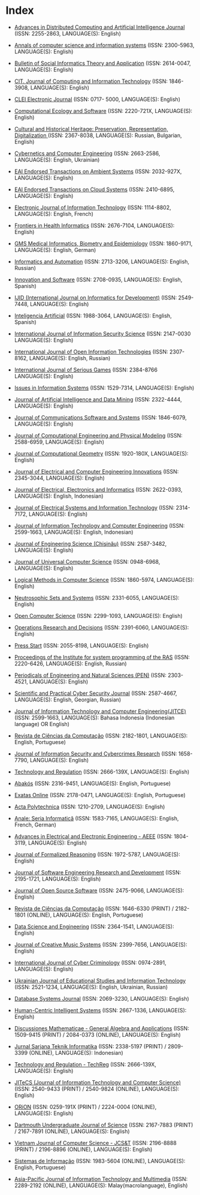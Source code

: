 # Index

* [Advances in Distributed Computing and Artificial Intelligence Journal](https://revistas.usal.es/index.php/2255-2863/index) (ISSN: 2255-2863, LANGUAGE(S): English)
* [Annals of computer science and information systems](https://annals-csis.org/) (ISSN: 2300-5963, LANGUAGE(S): English)

* [Bulletin of Social Informatics Theory and Application](https://pubs.ascee.org/index.php/businta/index) (ISSN: 2614-0047, LANGUAGE(S): English)

* [CIT. Journal of Computing and Information Technology](http://cit.fer.hr/index.php/CIT/index) (ISSN: 1846-3908, LANGUAGE(S): English)

* [CLEI Electronic Journal](http://www.clei.org/cleiej/index.php/cleiej) (ISSN: 0717- 5000, LANGUAGE(S): English)

* [Computational Ecology and Software](http://www.iaees.org/publications/journals/ces/online-version.asp) (ISSN: 2220-721X, LANGUAGE(S): English)
* [Cultural and Historical Heritage: Preservation, Representation, Digitalization
](http://www.math.bas.bg/vt/kin/index.php) (ISSN: 2367-8038, LANGUAGE(S): Russian, Bulgarian, English) 

* [Cybernetics and Computer Engineering](http://kvt-journal.org.ua/) (ISSN: 2663-2586, LANGUAGE(S): English, Ukrainian)

* [EAI Endorsed Transactions on Ambient Systems](https://eudl.eu/journal/amsys) (ISSN: 2032-927X, LANGUAGE(S): English)
* [EAI Endorsed Transactions on Cloud Systems](https://eudl.eu/journal/cs) (ISSN: 2410-6895, LANGUAGE(S): English)
* [Electronic Journal of Information Technology](http://www.revue-eti.net/index.php/eti) (ISSN: 1114-8802, LANGUAGE(S): English, French)

* [Frontiers in Health Informatics](http://ijmi.ir/index.php/IJMI) (ISSN: 2676-7104, LANGUAGE(S): English)
* [GMS Medical Informatics, Biometry and Epidemiology](https://www.egms.de/dynamic/en/journals/mibe/index.htm) (ISSN: 1860-9171, LANGUAGE(S): English, German)

* [Informatics and Automation](http://proceedings.spiiras.nw.ru/index.php/sp/index) (ISSN: 2713-3206, LANGUAGE(S): English, Russian)

* [Innovation and Software](https://revistas.ulasalle.edu.pe/innosoft) (ISSN: 2708-0935, LANGUAGE(S): English, Spanish)

* [IJID (International Journal on Informatics for Development)](http://ejournal.uin-suka.ac.id/saintek/ijid) (ISSN: 2549-7448, LANGUAGE(S): English)
* [Inteligencia Artificial](http://journal.iberamia.org/index.php/intartif) (ISSN: 1988-3064, LANGUAGE(S): English, Spanish)
* [International Journal of Information Security Science](http://www.ijiss.org/ijiss/index.php/ijiss) (ISSN: 2147-0030 LANGUAGE(S): English)
* [International Journal of Open Information Technologies](http://injoit.org/index.php/j1) (ISSN: 2307-8162, LANGUAGE(S): English, Russian)
* [International Journal of Serious Games](http://journal.seriousgamessociety.org/index.php/IJSG) (ISSN: 2384-8766 LANGUAGE(S): English)
* [Issues in Information Systems](https://iacis.org/iis/iis.php) (ISSN: 1529-7314, LANGUAGE(S): English)

* [Journal of Artificial Intelligence and Data Mining](http://jad.shahroodut.ac.ir/) (ISSN: 2322-4444, LANGUAGE(S): English)
* [Journal of Communications Software and Systems](https://jcoms.fesb.unist.hr/) (ISSN: 1846-6079, LANGUAGE(S): English)
* [Journal of Computational Engineering and Physical Modeling](http://www.jcepm.com/) (ISSN: 2588-6959, LANGUAGE(S): English)
* [Journal of Computational Geometry](https://jocg.org/index.php/jocg) (ISSN: 1920-180X, LANGUAGE(S): English)
* [Journal of Electrical and Computer Engineering Innovations](https://jecei.sru.ac.ir/) (ISSN: 2345-3044, LANGUAGE(S): English)
* [Journal of Electrical, Electronics and Informatics](https://ojs.unud.ac.id/index.php/JEEI) (ISSN: 2622-0393, LANGUAGE(S): English, Indonesian)
* [Journal of Electrical Systems and Information Technology](https://jesit.springeropen.com/) (ISSN: 2314-7172, LANGUAGE(S): English)
* [Journal of Information Technology and Computer Engineering](http://jitce.fti.unand.ac.id/index.php/JITCE) (ISSN: 2599-1663, LANGUAGE(S): English, Indonesian)
* [Journal of Engineering Science (Chişinău)](https://jes.utm.md/) (ISSN: 2587-3482, LANGUAGE(S): English)
* [Journal of Universal Computer Science](https://lib.jucs.org/) (ISSN: 0948-6968, LANGUAGE(S): English)

* [Logical Methods in Computer Science](https://lmcs.episciences.org/) (ISSN: 1860-5974, LANGUAGE(S): English)

* [Neutrosophic Sets and Systems](http://fs.unm.edu/NSS/) (ISSN: 2331-6055, LANGUAGE(S): English)

* [Open Computer Science](https://www.degruyter.com/journal/key/comp/html) (ISSN: 2299-1093, LANGUAGE(S): English)
* [Operations Research and Decisions](https://ord.pwr.edu.pl/) (ISSN: 2391-6060, LANGUAGE(S): English)

* [Press Start](http://press-start.gla.ac.uk/) (ISSN: 2055-8198, LANGUAGE(S): English)
* [Proceedings of the Institute for system programming of the RAS](https://ispranproceedings.elpub.ru/jour/index) (ISSN: 2220-6426, LANGUAGE(S): English, Russian)
* [Periodicals of Engineering and Natural Sciences (PEN)](http://pen.ius.edu.ba/index.php/pen) (ISSN: 2303-4521, LANGUAGE(S): English)

* [Scientific and Practical Cyber Security Journal](https://journal.scsa.ge/) (ISSN: 2587-4667, LANGUAGE(S): English, Georgian, Russian)
* [Journal of Information Technology and Computer Engineering(JITCE)](http://jitce.fti.unand.ac.id/index.php/JITCE) (ISSN: 2599-1663, LANGUAGE(S): Bahasa Indonesia (Indonesian language) OR English)
* [Revista de Ciências da Computação](https://journals.uab.pt/index.php/rcc/index) (ISSN: 2182-1801, LANGUAGE(S): English, Portuguese)
* [Journal of Information Security and Cybercrimes Research](https://journals.nauss.edu.sa/index.php/JISCR) (ISSN: 1658-7790, LANGUAGE(S): English)
* [Technology and Regulation](https://techreg.org/) (ISSN:  2666-139X, LANGUAGE(S): English)
* [Abakós](http://periodicos.pucminas.br/index.php/abakos/) (ISSN:  2316-9451, LANGUAGE(S): English, Portuguese)
* [Exatas Online](http://www2.uesb.br/exatasonline/) (ISSN:  2178-0471, LANGUAGE(S): English, Portuguese)
* [Acta Polytechnica](https://ojs.cvut.cz/ojs/index.php/ap/index) (ISSN:  1210-2709, LANGUAGE(S): English)
* [Anale: Seria Informatică](http://anale-informatica.tibiscus.ro/?page=00_primapagina&lang=en) (ISSN:  1583-7165, LANGUAGE(S): English, French, German)
* [Advances in Electrical and Electronic Engineering  - AEEE](http://advances.utc.sk/) (ISSN:  1804-3119, LANGUAGE(S): English)
* [Journal of Formalized Reasoning](http://jfr.unibo.it/) (ISSN:  1972-5787, LANGUAGE(S): English)
* [Journal of Software Engineering Research and Development](https://sol.sbc.org.br/journals/index.php/jserd/index) (ISSN:  2195-1721, LANGUAGE(S): English)
* [Journal of Open Source Software](http://joss.theoj.org/) (ISSN:  2475-9066, LANGUAGE(S): English)
* [Revista de Ciências da Computação](https://journals.uab.pt/index.php/rcc/index) (ISSN: 1646-6330 (PRINT) / 2182-1801 (ONLINE), LANGUAGE(S): English, Portuguese)
* [Data Science and Engineering](http://www.springer.com/41019) (ISSN:  2364-1541, LANGUAGE(S): English)
* [Journal of Creative Music Systems](https://www.jcms.org.uk/) (ISSN: 2399-7656, LANGUAGE(S): English)
* [International Journal of Cyber Criminology](http://www.cybercrimejournal.com/) (ISSN: 0974-2891, LANGUAGE(S): English)
* [Ukrainian Journal of Educational Studies and Information Technology](https://uesit.org.ua/index.php/itse) (ISSN: 2521-1234, LANGUAGE(S): English, Ukrainian, Russian)
* [Database Systems Journal](https://dbjournal.ro/index.html) (ISSN: 2069-3230, LANGUAGE(S): English)
* [Human-Centric Intelligent Systems](https://www.springer.com/journal/44230) (ISSN: 2667-1336, LANGUAGE(S): English)
* [Discussiones Mathematicae - General Algebra and Applications](https://www.dmgaa.uz.zgora.pl/) (ISSN: 1509-9415 (PRINT) / 2084-0373 (ONLINE), LANGUAGE(S): English)
* [Jurnal Sarjana Teknik Informatika](http://journal.uad.ac.id/index.php/JSTIF/index) (ISSN: 2338-5197 (PRINT) / 2809-3399 (ONLINE), LANGUAGE(S): Indonesian)
* [Technology and Regulation - TechReg](https://techreg.org/) (ISSN: 2666-139X, LANGUAGE(S): English)
* [JITeCS (Journal of Information Technology and Computer Science)](http://jitecs.ub.ac.id/index.php/jitecs/index) (ISSN: 2540-9433 (PRINT) / 2540-9824 (ONLINE), LANGUAGE(S): English)
* [ORiON](http://orion.journals.ac.za/) (ISSN: 0259-191X (PRINT) / 2224-0004 (ONLINE), LANGUAGE(S): English)
* [Dartmouth Undergraduate Journal of Science](https://sites.dartmouth.edu/dujs/) (ISSN:  2167-7883 (PRINT) / 2167-7891 (ONLINE), LANGUAGE(S): English)
* [Vietnam Journal of Computer Science - JCS&T](https://www.worldscientific.com/worldscinet/vjcs) (ISSN:  2196-8888 (PRINT) / 2196-8896 (ONLINE), LANGUAGE(S): English)
* [Sistemas de Informação](http://www.fsma.edu.br/si/infosystems.html) (ISSN:  1983-5604 (ONLINE), LANGUAGE(S): English, Portuguese)
* [Asia-Pacific Journal of Information Technology and Multimedia](https://www.ukm.my/apjitm) (ISSN:  2289-2192 (ONLINE), LANGUAGE(S): Malay(macrolanguage), English)
